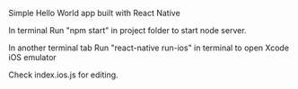 Simple Hello World app built with React Native

In terminal Run "npm start" in project folder to start node server.

In another terminal tab Run "react-native run-ios" in terminal to open Xcode iOS emulator

Check index.ios.js for editing.

